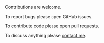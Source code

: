 Contributions are welcome.

To report bugs please open GitHub issues.

To contribute code please open pull requests.

To discuss anything please [contact me](mailto:cschum@suse.de).

